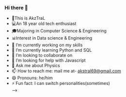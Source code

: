 ### Hi there 👋

- 👋This is AkzTraL
- 💻An 18 year old tech enthusiast </br>
- 🎓Majoring in Computer Science & Engineering
- 📊Interest in Data science & Engineering
- 🔭 I’m currently working on my skills  </br>
- 🌱 I’m currently learning Python and SQL </br>
- 👯 I’m looking to collaborate on </br>
- 🤔 I’m looking for help with Javascript </br>
- 💬 Ask me about Physics </br>
- 📫 How to reach me: mail me at- akstral69@gmail.com </br>
- 😄 Pronouns: he/him </br>
- ⚡ Fun fact: I can switch personalities(sometimes) </br>
-->

